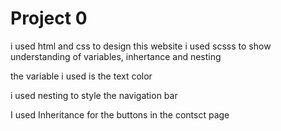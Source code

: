 # Project 0

i used html and css to design this website
i used scsss to show understanding of variables, inhertance and nesting 

the variable i used is the text color

i used nesting to style the navigation bar

I used Inheritance for the buttons in the contsct page  
